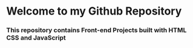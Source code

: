 # Welcome to my Github Repository
### This repository contains Front-end Projects built with HTML CSS and JavaScript
